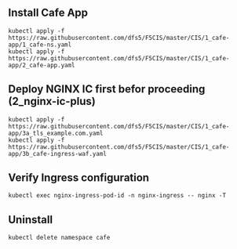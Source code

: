 ## Install Cafe App
    kubectl apply -f https://raw.githubusercontent.com/dfs5/F5CIS/master/CIS/1_cafe-app/1_cafe-ns.yaml
    kubectl apply -f https://raw.githubusercontent.com/dfs5/F5CIS/master/CIS/1_cafe-app/2_cafe-app.yaml
## Deploy NGINX IC first befor proceeding (2_nginx-ic-plus)
    kubectl apply -f https://raw.githubusercontent.com/dfs5/F5CIS/master/CIS/1_cafe-app/3a_tls_example.com.yaml
    kubectl apply -f https://raw.githubusercontent.com/dfs5/F5CIS/master/CIS/1_cafe-app/3b_cafe-ingress-waf.yaml
## Verify Ingress configuration
    kubectl exec nginx-ingress-pod-id -n nginx-ingress -- nginx -T
## Uninstall
    kubectl delete namespace cafe